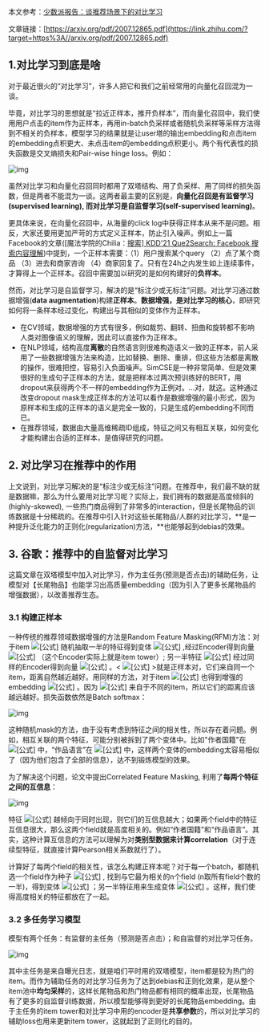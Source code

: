 本文参考：[少数派报告：谈推荐场景下的对比学习](https://link.zhihu.com/?target=https%3A//mp.weixin.qq.com/s/TsKtIbsOafDV5DHDAVIvhg)

文章链接：[https://arxiv.org/pdf/2007.12865.pdf](https://link.zhihu.com/?target=https%3A//arxiv.org/pdf/2007.12865.pdf)

## 1.对比学习到底是啥

对于最近很火的“对比学习”，许多人把它和我们之前经常用的向量化召回混为一谈。

毕竟，对比学习的思想就是“拉近正样本，推开负样本”，而向量化召回中，我们使用用户点击的item作为正样本，再用in-batch负采样或者随机负采样等采样方法得到不相关的负样本，模型学习的结果就是让user塔的输出embedding和点击item的embedding点积更大、未点击item的embedding点积更小。两个有代表性的损失函数是交叉熵损失和Pair-wise hinge loss。例如：

![img](https://pic3.zhimg.com/80/v2-99b7fbfb3c16ba52a8db5e9f1bc0eaba_1440w.png)

虽然对比学习和向量化召回同时都用了双塔结构、用了负采样、用了同样的损失函数，但是两者不能混为一谈。这两者最主要的区别是，**向量化召回是有监督学习(supervised learning), 而对比学习是自监督学习(self-supervised learning)**。

更具体来说，在向量化召回中，从海量的click log中获得正样本从来不是问题。相反，大家还要用更加严苛的方式定义正样本，防止引入噪声。例如上一篇Facebook的文章([魔法学院的Chilia：[搜索\] KDD'21 Que2Search: Facebook 搜索内容理解](https://zhuanlan.zhihu.com/p/456163030))中提到，一个正样本需要：（1）用户搜索某个query （2）点了某个商品 （3）进去和商家咨询 （4）商家回复了。只有在24h之内发生如上连续事件，才算得上一个正样本。召回中需要加以研究的是如何构建好的**负样本**。

然而，对比学习是自监督学习，解决的是“标注少或无标注”问题。对比学习通过数据增强(**data augmentation**)构建**正样本**。**数据增强，是对比学习的核心**，即研究如何将一条样本经过变化，构建出与其相似的变体作为正样本。

- 在CV领域，数据增强的方式有很多，例如裁剪、翻转、扭曲和旋转都不影响人类对图像语义的理解，因此可以直接作为正样本。
- 在NLP领域，结构高度**离散**的自然语言则很难构造语义一致的正样本，前人采用了一些数据增强方法来构造，比如替换、删除、重排，但这些方法都是离散的操作，很难把控，容易引入负面噪声。SimCSE是一种非常简单、但是效果很好的生成句子正样本的方法，就是把样本过两次预训练好的BERT，用dropout来获得两个不一样的embedding作为正例对。...对，就这。这种通过改变dropout mask生成正样本的方法可以看作是数据增强的最小形式，因为原样本和生成的正样本的语义是完全一致的，只是生成的embedding不同而已。
- 在推荐领域，数据由大量高维稀疏ID组成，特征之间又有相互关联，如何变化才能构建出合适的正样本，是值得研究的问题。

## 2. 对比学习在推荐中的作用

上文说到，对比学习解决的是“标注少或无标注”问题。在推荐中，我们最不缺的就是数据嘛，那么为什么要用对比学习呢？实际上，我们拥有的数据是高度倾斜的(highly-skewed), 一些热门商品得到了非常多的interaction，但是长尾物品的训练数据是十分稀疏的。在推荐中引入针对这些长尾物品/人群的对比学习，**是一种提升泛化能力的正则化(regularization)方法，**也能够起到debias的效果。

## 3. 谷歌：推荐中的自监督对比学习

这篇文章在双塔模型中加入对比学习，作为主任务(预测是否点击)的辅助任务，让模型对【长尾物品】也能学习出高质量embedding（因为引入了更多长尾物品的增强数据），以改善推荐生态。

### 3.1 构建正样本

一种传统的推荐领域数据增强的方法是Random Feature Masking(RFM)方法：对于item ![[公式]](https://www.zhihu.com/equation?tex=x_i) 随机抽取一半的特征得到变体 ![[公式]](https://www.zhihu.com/equation?tex=y_i) ,经过Encoder得到向量 ![[公式]](https://www.zhihu.com/equation?tex=z_i) （这个Encoder实际上就是item tower）; 另一半特征 ![[公式]](https://www.zhihu.com/equation?tex=y_i%27) 经过同样的Encoder得到向量 ![[公式]](https://www.zhihu.com/equation?tex=z_i%27) 。< ![[公式]](https://www.zhihu.com/equation?tex=z_i%2C+z_i%27) >就是正样本对，它们来自同一个item，距离自然越近越好。用同样的方法，对于item ![[公式]](https://www.zhihu.com/equation?tex=x_j) 也得到增强的embedding ![[公式]](https://www.zhihu.com/equation?tex=z_j%2C+z_j%27) 。因为 ![[公式]](https://www.zhihu.com/equation?tex=z_i%2C+z_j) 来自于不同的item，所以它们的距离应该越远越好。损失函数依然是Batch softmax：

![img](https://pic4.zhimg.com/80/v2-9eb15d0c734cbc0b1054225b9524278f_1440w.jpg)

这种随机mask的方法，由于没有考虑到特征之间的相关性，所以存在着问题。例如，相互关联的两个特征，可能分别被拆到了两个变体中。比如"作者国籍"在 ![[公式]](https://www.zhihu.com/equation?tex=y_i) 中，“作品语言”在 ![[公式]](https://www.zhihu.com/equation?tex=y_i%27) 中，这样两个变体的embedding太容易相似了（因为他们包含了全部的信息），达不到锻炼模型的效果。

为了解决这个问题，论文中提出Correlated Feature Masking, 利用了**每两个特征之间的互信息**：

![img](https://pic2.zhimg.com/80/v2-f5dcd6d0e9fec82adc69549ea1d5bb95_1440w.jpg)

特征 ![[公式]](https://www.zhihu.com/equation?tex=v_i%2Cv_j) 越倾向于同时出现，则它们的互信息越大；如果两个field中的特征互信息很大，那么这两个field就是高度相关的。例如“作者国籍”和“作品语言”。其实，这种计算互信息的方法可以理解为对**类别型数据来计算correlation**（对于连续型特征，就直接计算Pearson相关系数就行了）。

计算好了每两个field的相关性，该怎么构建正样本呢？对于每一个batch，都随机选一个field作为种子 ![[公式]](https://www.zhihu.com/equation?tex=f_%7Bseed%7D) , 找到与它最为相关的n个field (n取所有field个数的一半)，得到变体 ![[公式]](https://www.zhihu.com/equation?tex=y_i) ；另一半特征用来生成变体 ![[公式]](https://www.zhihu.com/equation?tex=y_i%27) 。这样，我们使得高度相关的特征都放在了一起。

### 3.2 多任务学习模型

模型有两个任务：有监督的主任务（预测是否点击）；和自监督的对比学习任务。

![img](https://pic1.zhimg.com/80/v2-1b709a20bcf49b310a0373f3adc1039c_1440w.jpg)

其中主任务是来自曝光日志，就是咱们平时用的双塔模型，item都是较为热门的item。而作为辅助任务的对比学习任务为了达到debias和正则化效果，是从整个item池中**均匀采样**的，这样长尾物品和热门物品都有相同的概率出现，长尾物品有了更多的自监督训练数据，所以模型能够得到更好的长尾物品embedding。由于主任务的item tower和对比学习中用的encoder是**共享参数**的，所以对比学习的辅助loss也用来更新item tower，这就起到了正则化的目的。